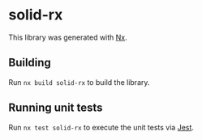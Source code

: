 # solid-rx

This library was generated with [Nx](https://nx.dev).

## Building

Run `nx build solid-rx` to build the library.

## Running unit tests

Run `nx test solid-rx` to execute the unit tests via [Jest](https://jestjs.io).
